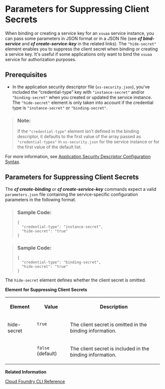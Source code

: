 <!-- loio974ac87d61ee4a9ca490208cfabfccaf -->

# Parameters for Suppressing Client Secrets

When binding or creating a service key for an `xsuaa` service instance, you can pass some parameters in JSON format or in a JSON file \(see ***cf bind-service*** and ***cf create-service-key*** in the related links\). The `"hide-secret"` element enables you to suppress the client secret when binding or creating a service key. It's useful if some applications only want to bind the `xsuaa` service for authorization purposes.



<a name="loio974ac87d61ee4a9ca490208cfabfccaf__section_cr1_hhs_hsb"/>

## Prerequisites

-   In the application security descriptor file \(`xs-security.json`\), you've included the “credential-type” key with `"instance-secret"` and/or `"binding-secret"` when you created or updated the service instance. The `"hide-secret"` element is only taken into account if the credential type is `"instance-secret"` or `"binding-secret"`.


> ### Note:  
> If the `"credential-type"` element isn't defined in the binding descriptor, it defaults to the first value of the array passed as `"credential-types"` in `xs-security.json` for the service instance or for the first value of the default list.

For more information, see [Application Security Descriptor Configuration Syntax](../30-development/application-security-descriptor-configuration-syntax-517895a.md).



<a name="loio974ac87d61ee4a9ca490208cfabfccaf__section_sc5_23s_hsb"/>

## Parameters for Suppressing Client Secrets

The ***cf create-binding*** or ***cf create-service-key*** commands expect a valid `parameters.json` file containing the service-specific configuration parameters in the following format.

> ### Sample Code:  
> ```
> {
>   "credential-type": "instance-secret",
>   "hide-secret": "true"
> }
> ```

> ### Sample Code:  
> ```
> {
>   "credential-type": "binding-secret",
>   "hide-secret": "true"
> }
> ```

The `hide-secret` element defines whether the client secret is omitted.

**Element for Suppressing Client Secrets**


<table>
<tr>
<th valign="top">

Element



</th>
<th valign="top">

Value



</th>
<th valign="top">

Description



</th>
</tr>
<tr>
<td valign="top" rowspan="2">

hide-secret



</td>
<td valign="top">

 `true` 



</td>
<td valign="top">

The client secret is omitted in the binding information.



</td>
</tr>
<tr>
<td valign="top">

 `false` \(default\)



</td>
<td valign="top">

The client secret is included in the binding information.



</td>
</tr>
</table>

**Related Information**  


[Cloud Foundry CLI Reference](https://cli.cloudfoundry.org/en-US/)

